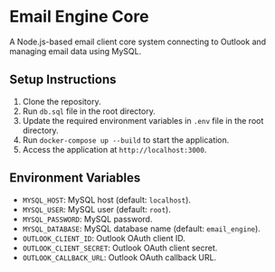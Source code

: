 # Email Engine Core

A Node.js-based email client core system connecting to Outlook and managing email data using MySQL.

## Setup Instructions

1. Clone the repository.
2. Run `db.sql` file in the root directory.
3. Update the required environment variables in `.env` file in the root directory.
4. Run `docker-compose up --build` to start the application.
5. Access the application at `http://localhost:3000`.

## Environment Variables

- `MYSQL_HOST`: MySQL host (default: `localhost`).
- `MYSQL_USER`: MySQL user (default: `root`).
- `MYSQL_PASSWORD`: MySQL password.
- `MYSQL_DATABASE`: MySQL database name (default: `email_engine`).
- `OUTLOOK_CLIENT_ID`: Outlook OAuth client ID.
- `OUTLOOK_CLIENT_SECRET`: Outlook OAuth client secret.
- `OUTLOOK_CALLBACK_URL`: Outlook OAuth callback URL.
